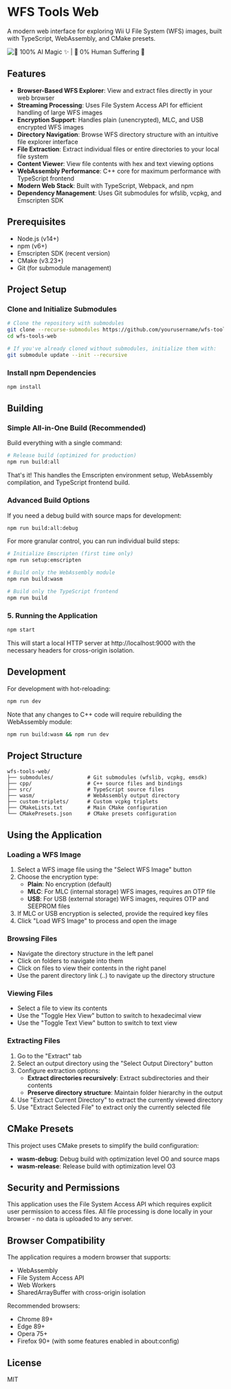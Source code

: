 # WFS Tools Web

A modern web interface for exploring Wii U File System (WFS) images, built with TypeScript, WebAssembly, and CMake presets.

![🤖 100% AI Magic ✨ | 🙋 0% Human Suffering 🎉](https://img.shields.io/badge/🤖_100%25_AI_Magic_✨-🙋_0%25_Human_Suffering_🎉-ff69b4.svg)

## Features

- **Browser-Based WFS Explorer**: View and extract files directly in your web browser
- **Streaming Processing**: Uses File System Access API for efficient handling of large WFS images
- **Encryption Support**: Handles plain (unencrypted), MLC, and USB encrypted WFS images
- **Directory Navigation**: Browse WFS directory structure with an intuitive file explorer interface
- **File Extraction**: Extract individual files or entire directories to your local file system
- **Content Viewer**: View file contents with hex and text viewing options
- **WebAssembly Performance**: C++ core for maximum performance with TypeScript frontend
- **Modern Web Stack**: Built with TypeScript, Webpack, and npm
- **Dependency Management**: Uses Git submodules for wfslib, vcpkg, and Emscripten SDK

## Prerequisites

- Node.js (v14+)
- npm (v6+)
- Emscripten SDK (recent version)
- CMake (v3.23+)
- Git (for submodule management)

## Project Setup

### Clone and Initialize Submodules

```bash
# Clone the repository with submodules
git clone --recurse-submodules https://github.com/yourusername/wfs-tools-web.git
cd wfs-tools-web

# If you've already cloned without submodules, initialize them with:
git submodule update --init --recursive
```

### Install npm Dependencies

```bash
npm install
```

## Building

### Simple All-in-One Build (Recommended)

Build everything with a single command:

```bash
# Release build (optimized for production)
npm run build:all
```

That's it! This handles the Emscripten environment setup, WebAssembly compilation, and TypeScript frontend build.

### Advanced Build Options

If you need a debug build with source maps for development:

```bash
npm run build:all:debug
```

For more granular control, you can run individual build steps:

```bash
# Initialize Emscripten (first time only)
npm run setup:emscripten

# Build only the WebAssembly module
npm run build:wasm

# Build only the TypeScript frontend
npm run build
```

### 5. Running the Application

```bash
npm start
```

This will start a local HTTP server at http://localhost:9000 with the necessary headers for cross-origin isolation.

## Development

For development with hot-reloading:

```bash
npm run dev
```

Note that any changes to C++ code will require rebuilding the WebAssembly module:

```bash
npm run build:wasm && npm run dev
```

## Project Structure

```
wfs-tools-web/
├── submodules/           # Git submodules (wfslib, vcpkg, emsdk)
├── cpp/                  # C++ source files and bindings
├── src/                  # TypeScript source files
├── wasm/                 # WebAssembly output directory
├── custom-triplets/      # Custom vcpkg triplets
├── CMakeLists.txt        # Main CMake configuration
└── CMakePresets.json     # CMake presets configuration
```

## Using the Application

### Loading a WFS Image

1. Select a WFS image file using the "Select WFS Image" button
2. Choose the encryption type:
   - **Plain**: No encryption (default)
   - **MLC**: For MLC (internal storage) WFS images, requires an OTP file
   - **USB**: For USB (external storage) WFS images, requires OTP and SEEPROM files
3. If MLC or USB encryption is selected, provide the required key files
4. Click "Load WFS Image" to process and open the image

### Browsing Files

- Navigate the directory structure in the left panel
- Click on folders to navigate into them
- Click on files to view their contents in the right panel
- Use the parent directory link (..) to navigate up the directory structure

### Viewing Files

- Select a file to view its contents
- Use the "Toggle Hex View" button to switch to hexadecimal view
- Use the "Toggle Text View" button to switch to text view

### Extracting Files

1. Go to the "Extract" tab
2. Select an output directory using the "Select Output Directory" button
3. Configure extraction options:
   - **Extract directories recursively**: Extract subdirectories and their contents
   - **Preserve directory structure**: Maintain folder hierarchy in the output
4. Use "Extract Current Directory" to extract the currently viewed directory
5. Use "Extract Selected File" to extract only the currently selected file

## CMake Presets

This project uses CMake presets to simplify the build configuration:

- **wasm-debug**: Debug build with optimization level O0 and source maps
- **wasm-release**: Release build with optimization level O3

## Security and Permissions

This application uses the File System Access API which requires explicit user permission to access files. All file processing is done locally in your browser - no data is uploaded to any server.

## Browser Compatibility

The application requires a modern browser that supports:

- WebAssembly
- File System Access API
- Web Workers
- SharedArrayBuffer with cross-origin isolation

Recommended browsers:

- Chrome 89+
- Edge 89+
- Opera 75+
- Firefox 90+ (with some features enabled in about:config)

## License

MIT
